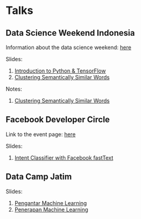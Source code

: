 # Talks

## Data Science Weekend Indonesia
Information about the data science weekend: [here](http://datascienceweekend.id)

Slides:

1. [Introduction to Python & TensorFlow](http://www.slideshare.net/bayual/introduction-to-python-and-tensorflow)
2. [Clustering Semantically Similar Words](http://www.slideshare.net/bayual/clustering-semantically-similar-words)

Notes:

1. [Clustering Semantically Similar Words](./dsw-jogja-2016/notes-clustering-semantically-similar-words.pdf)

## Facebook Developer Circle

Link to the event page: [here](https://fbdevc-mlg-meetup-201702.splashthat.com)

Slides:

1. [Intent Classifier with Facebook fastText](https://www.slideshare.net/bayual/intent-classifier-with-facebook-fasttext)

## Data Camp Jatim

Slides:

1. [Pengantar Machine Learning](./data-camp-jatim/datacampjatim-pengantar-machine-learning.pdf)
2. [Penerapan Machine Learning](./dsw-jogja-2016/notes-clustering-semantically-similar-words.pdf)


